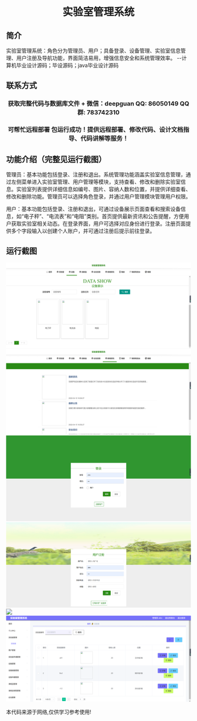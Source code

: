 <p><h1 align="center">实验室管理系统</h1></p>

## 简介
实验室管理系统：角色分为管理员、用户；具备登录、设备管理、实验室信息管理、用户注册及导航功能，界面简洁易用，增强信息安全和系统管理效率。    --计算机毕业设计源码；毕设源码；java毕业设计源码


## 联系方式
<p><h3 align="center">获取完整代码与数据库文件 + 微信：deepguan QQ: 86050149 QQ群: 783742310</h3></p>
<p><h3 align="center">可帮忙远程部署 包运行成功！提供远程部署、修改代码、设计文档指导、代码讲解等服务！</h3></p>

## 功能介绍（完整见运行截图）
管理员：基本功能包括登录、注册和退出。系统管理功能涵盖实验室信息管理，通过左侧菜单进入实验室管理、用户管理等模块，支持查看、修改和删除实验室信息。实验室列表提供详细信息如编号、图片、容纳人数和位置，并提供详细查看、修改和删除功能。管理员可以选择角色登录，并通过用户管理模块管理用户权限。

用户：基本功能包括登录、注册和退出，可通过设备展示页面查看和搜索设备信息，如“电子秤”、“电流表”和“电阻”类别。首页提供最新资讯和公告提醒，方便用户获取实验室相关动态。在登录界面，用户可选择对应身份进行登录。注册页面提供多个字段输入以创建个人账户，并可通过注册后提示前往登录。


## 运行截图
![](imgs/588112-20220714195458879-2066753709.png)
![](imgs/588112-20220714195503081-1639570603.png)
![](imgs/588112-20220714195506979-1810771276.png)
![](imgs/588112-20220714195513420-1131981412.png)
![](imgs/588112-20220714195521341-838481371.png)
![](imgs/588112-20220714195646836-1681078431.png)

<p>本代码来源于网络,仅供学习参考使用!</p>
